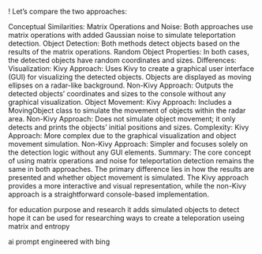 ! Let’s compare the two approaches:

Conceptual Similarities:
Matrix Operations and Noise: Both approaches use matrix operations with added Gaussian noise to simulate teleportation detection.
Object Detection: Both methods detect objects based on the results of the matrix operations.
Random Object Properties: In both cases, the detected objects have random coordinates and sizes.
Differences:
Visualization:
Kivy Approach: Uses Kivy to create a graphical user interface (GUI) for visualizing the detected objects. Objects are displayed as moving ellipses on a radar-like background.
Non-Kivy Approach: Outputs the detected objects’ coordinates and sizes to the console without any graphical visualization.
Object Movement:
Kivy Approach: Includes a MovingObject class to simulate the movement of objects within the radar area.
Non-Kivy Approach: Does not simulate object movement; it only detects and prints the objects’ initial positions and sizes.
Complexity:
Kivy Approach: More complex due to the graphical visualization and object movement simulation.
Non-Kivy Approach: Simpler and focuses solely on the detection logic without any GUI elements.
Summary:
The core concept of using matrix operations and noise for teleportation detection remains the same in both approaches. The primary difference lies in how the results are presented and whether object movement is simulated. The Kivy approach provides a more interactive and visual representation, while the non-Kivy approach is a straightforward console-based implementation.

for education purpose and research 
it adds simulated objects to detect hope it can be used for researching ways to create a teleporation useing matrix and entropy

ai prompt engineered with bing
